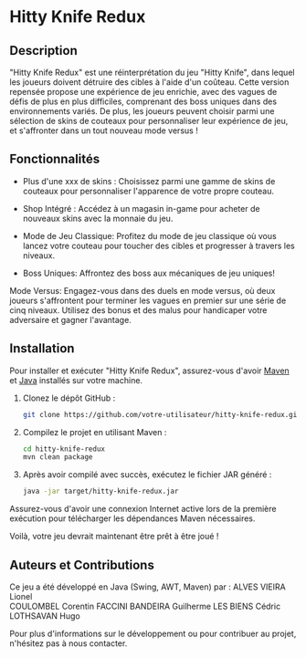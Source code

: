 # Hitty Knife Redux

## Description

"Hitty Knife Redux" est une réinterprétation du jeu "Hitty Knife", dans lequel les joueurs doivent détruire des cibles à l'aide d'un coûteau. 
Cette version repensée propose une expérience de jeu enrichie, avec des vagues de défis de plus en plus difficiles, comprenant des boss uniques dans des environnements variés. 
De plus, les joueurs peuvent choisir parmi une sélection de skins de couteaux pour personnaliser leur expérience de jeu, et s'affronter dans un tout nouveau mode versus ! 


## Fonctionnalités

- Plus d'une xxx de skins : Choisissez parmi une gamme de skins de couteaux pour personnaliser l'apparence de votre propre couteau.

- Shop Intégré : Accédez à un magasin in-game pour acheter de nouveaux skins avec la monnaie du jeu.

- Mode de Jeu Classique: Profitez du mode de jeu classique où vous lancez votre couteau pour toucher des cibles et progresser à travers les niveaux.

- Boss Uniques: Affrontez des boss aux mécaniques de jeu uniques!

Mode Versus: Engagez-vous dans des duels en mode versus, où deux joueurs s'affrontent pour terminer les vagues en premier sur une série de cinq niveaux. Utilisez des bonus et des malus pour handicaper votre adversaire et gagner l'avantage.


## Installation

Pour installer et exécuter "Hitty Knife Redux", assurez-vous d'avoir [Maven](https://maven.apache.org/) et [Java](https://www.java.com/fr/download/) installés sur votre machine.

1. Clonez le dépôt GitHub :
   ```bash
   git clone https://github.com/votre-utilisateur/hitty-knife-redux.git
   ```

2. Compilez le projet en utilisant Maven :
   ```bash
   cd hitty-knife-redux
   mvn clean package
   ```

3. Après avoir compilé avec succès, exécutez le fichier JAR généré :
   ```bash
   java -jar target/hitty-knife-redux.jar
   ```

Assurez-vous d'avoir une connexion Internet active lors de la première exécution pour télécharger les dépendances Maven nécessaires.

Voilà, votre jeu devrait maintenant être prêt à être joué !


## Auteurs et Contributions

Ce jeu a été développé en Java (Swing, AWT, Maven) par :
    ALVES VIEIRA Lionel     
    COULOMBEL Corentin 
    FACCINI BANDEIRA Guilherme 
    LES BIENS Cédric 
    LOTHSAVAN Hugo 

Pour plus d'informations sur le développement ou pour contribuer au projet, n'hésitez pas à nous contacter.